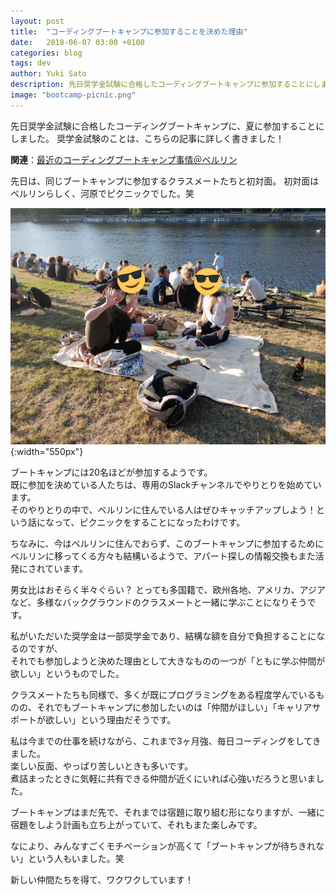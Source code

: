 ```yaml
---
layout: post
title:  "コーディングブートキャンプに参加することを決めた理由"
date:   2018-06-07 03:00 +0100
categories: blog
tags: dev
author: Yuki Sato
description: 先日奨学金試験に合格したコーディングブートキャンプに参加することにしました。
image: "bootcamp-picnic.png"
---
```

先日奨学金試験に合格したコーディングブートキャンプに、夏に参加することにしました。
奨学金試験のことは、こちらの記事に詳しく書きました！

<b>関連</b>：[最近のコーディングブートキャンプ事情＠ベルリン](http://www.ykst.de/coding-bootcamp-berlin/)

先日は、同じブートキャンプに参加するクラスメートたちと初対面。
初対面はベルリンらしく、河原でピクニックでした。笑

![bootcamp](/img/bootcamp-picnic.png){:width="550px"}

ブートキャンプには20名ほどが参加するようです。  
既に参加を決めている人たちは、専用のSlackチャンネルでやりとりを始めています。  
そのやりとりの中で、ベルリンに住んでいる人はぜひキャッチアップしよう！という話になって、ピクニックをすることになったわけです。

ちなみに、今はベルリンに住んでおらず、このブートキャンプに参加するためにベルリンに移ってくる方々も結構いるようで、アパート探しの情報交換もまた活発にされています。

男女比はおそらく半々ぐらい？ とっても多国籍で、欧州各地、アメリカ、アジアなど、多様なバックグラウンドのクラスメートと一緒に学ぶことになりそうです。

私がいただいた奨学金は一部奨学金であり、結構な額を自分で負担することになるのですが、  
それでも参加しようと決めた理由として大きなものの一つが「ともに学ぶ仲間が欲しい」というものでした。

クラスメートたちも同様で、多くが既にプログラミングをある程度学んでいるものの、それでもブートキャンプに参加したいのは「仲間がほしい」「キャリアサポートが欲しい」という理由だそうです。

私は今までの仕事を続けながら、これまで3ヶ月強、毎日コーディングをしてきました。  
楽しい反面、やっぱり苦しいときも多いです。  
煮詰まったときに気軽に共有できる仲間が近くにいれば心強いだろうと思いました。

ブートキャンプはまだ先で、それまでは宿題に取り組む形になりますが、一緒に宿題をしよう計画も立ち上がっていて、それもまた楽しみです。

なにより、みんなすごくモチベーションが高くて「ブートキャンプが待ちきれない」という人もいました。笑

新しい仲間たちを得て、ワクワクしています！
